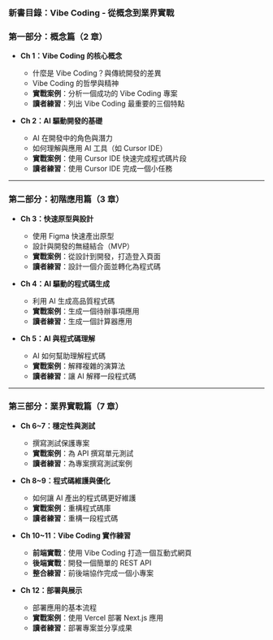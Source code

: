 ### **新書目錄：Vibe Coding - 從概念到業界實戰**

### **第一部分：概念篇（2 章）**

- **Ch 1：Vibe Coding 的核心概念**
    - 什麼是 Vibe Coding？與傳統開發的差異
    - Vibe Coding 的哲學與精神
    - **實戰案例**：分析一個成功的 Vibe Coding 專案
    - **讀者練習**：列出 Vibe Coding 最重要的三個特點

- **Ch 2：AI 驅動開發的基礎**
    - AI 在開發中的角色與潛力
    - 如何理解與應用 AI 工具（如 Cursor IDE）
    - **實戰案例**：使用 Cursor IDE 快速完成程式碼片段
    - **讀者練習**：使用 Cursor IDE 完成一個小任務

---

### **第二部分：初階應用篇（3 章）**

- **Ch 3：快速原型與設計**
    - 使用 Figma 快速產出原型
    - 設計與開發的無縫結合（MVP）
    - **實戰案例**：從設計到開發，打造登入頁面
    - **讀者練習**：設計一個介面並轉化為程式碼

- **Ch 4：AI 驅動的程式碼生成**
    - 利用 AI 生成高品質程式碼
    - **實戰案例**：生成一個待辦事項應用
    - **讀者練習**：生成一個計算器應用

- **Ch 5：AI 與程式碼理解**
    - AI 如何幫助理解程式碼
    - **實戰案例**：解釋複雜的演算法
    - **讀者練習**：讓 AI 解釋一段程式碼

---

### **第三部分：業界實戰篇（7 章）**

- **Ch 6~7：穩定性與測試**
    - 撰寫測試保護專案
    - **實戰案例**：為 API 撰寫單元測試
    - **讀者練習**：為專案撰寫測試案例

- **Ch 8~9：程式碼維護與優化**
    - 如何讓 AI 產出的程式碼更好維護
    - **實戰案例**：重構程式碼庫
    - **讀者練習**：重構一段程式碼

- **Ch 10~11：Vibe Coding 實作練習**
    - **前端實戰**：使用 Vibe Coding 打造一個互動式網頁
    - **後端實戰**：開發一個簡單的 REST API
    - **整合練習**：前後端協作完成一個小專案

- **Ch 12：部署與展示**
    - 部署應用的基本流程
    - **實戰案例**：使用 Vercel 部署 Next.js 應用
    - **讀者練習**：部署專案並分享成果
